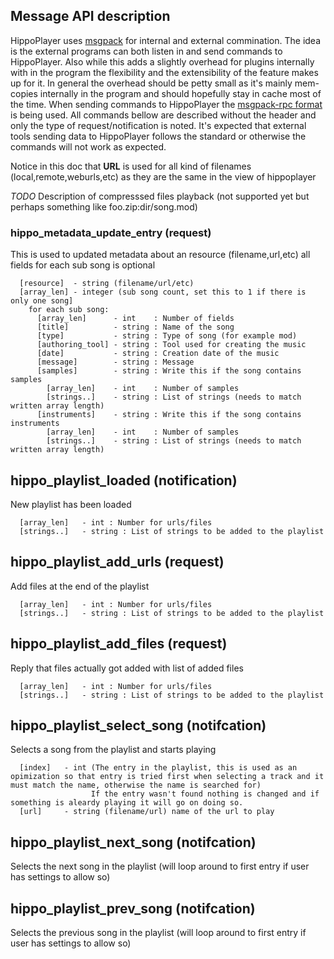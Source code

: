## Message API description

HippoPlayer uses [msgpack](https://msgpack.org) for internal and external commination. The idea is the external programs can both listen in and send commands to HippoPlayer. Also while this adds a slightly overhead for plugins internally with in the program the flexibility and the extensibility of the feature makes up for it. In general the overhead should be petty small as it's mainly mem-copies internally in the program and should hopefully stay in cache most of the time.
When sending commands to HippoPlayer the [msgpack-rpc format](https://github.com/msgpack-rpc/msgpack-rpc/blob/master/spec.md) is being used. All commands bellow are described without the header and only the type of request/notification is noted. It's expected that external tools sending data to HippoPlayer follows the standard or otherwise the commands will not work as expected.

Notice in this doc that **URL** is used for all kind of filenames (local,remote,weburls,etc) as they are the same in the view of hippoplayer

*TODO* Description of compresssed files playback (not supported yet but perhaps something like foo.zip:dir/song.mod)

### hippo_metadata_update_entry (request)

This is used to updated metadata about an resource (filename,url,etc) all fields for each sub song is optional

```
  [resource]  - string (filename/url/etc)
  [array_len] - integer (sub song count, set this to 1 if there is only one song]
    for each sub song:
      [array_len]      - int    : Number of fields
      [title]          - string : Name of the song
      [type]           - string : Type of song (for example mod)
      [authoring_tool] - string : Tool used for creating the music
      [date]           - string : Creation date of the music
      [message]        - string : Message
      [samples]        - string : Write this if the song contains samples
        [array_len]    - int    : Number of samples
        [strings..]    - string : List of strings (needs to match written array length)
      [instruments]    - string : Write this if the song contains instruments
        [array_len]    - int    : Number of samples
        [strings..]    - string : List of strings (needs to match written array length)
```

## hippo_playlist_loaded (notification)

New playlist has been loaded

```
  [array_len]   - int : Number for urls/files
  [strings..]   - string : List of strings to be added to the playlist
```

## hippo_playlist_add_urls (request)

Add files at the end of the playlist

```
  [array_len]   - int : Number for urls/files
  [strings..]   - string : List of strings to be added to the playlist
```

## hippo_playlist_add_files (request)

Reply that files actually got added with list of added files

```
  [array_len]   - int : Number for urls/files
  [strings..]   - string : List of strings to be added to the playlist
```

## hippo_playlist_select_song (notifcation)

Selects a song from the playlist and starts playing

```
  [index]   - int (The entry in the playlist, this is used as an opimization so that entry is tried first when selecting a track and it must match the name, otherwise the name is searched for)
                  If the entry wasn't found nothing is changed and if something is aleardy playing it will go on doing so.
  [url]     - string (filename/url) name of the url to play
```

## hippo_playlist_next_song (notifcation)

Selects the next song in the playlist (will loop around to first entry if user has settings to allow so)

## hippo_playlist_prev_song (notifcation)

Selects the previous song in the playlist (will loop around to first entry if user has settings to allow so)


